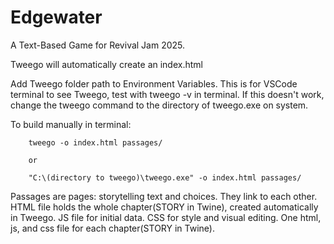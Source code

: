 # Edgewater
A Text-Based Game for Revival Jam 2025.

Tweego will automatically create an index.html

Add Tweego folder path to Environment Variables.
This is for VSCode terminal to see Tweego, test with tweego -v in terminal.
If this doesn't work, change the tweego command to the directory of tweego.exe on system.

To build manually in terminal:

        tweego -o index.html passages/

        or

        "C:\(directory to tweego)\tweego.exe" -o index.html passages/

Passages are pages: storytelling text and choices.  They link to each other.
HTML file holds the whole chapter(STORY in Twine), created automatically in Tweego.
JS file for initial data.
CSS for style and visual editing.
One html, js, and css file for each chapter(STORY in Twine).
